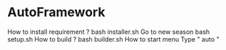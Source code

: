# AutoFramework
How to install requirement ?
bash installer.sh
Go to new season
bash setup.sh
How to build ?
bash builder.sh
How to start menu
Type " auto "
